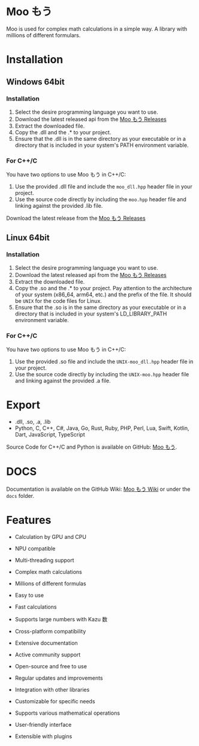 # Moo もう

Moo is used for complex math calculations in a simple way. A library with millions of different formulars.

# Installation

## Windows 64bit

### Installation

1. Select the desire programming language you want to use.
2. Download the latest released api from the [Moo もう Releases]()
3. Extract the downloaded file.
4. Copy the .dll and the .* to your project.
5. Ensure that the .dll is in the same directory as your executable or in a directory that is included in your system's
   PATH environment variable.

### For C++/C

You have two options to use Moo もう in C++/C:

1. Use the provided .dll file and include the `moo_dll.hpp` header file in your project.
2. Use the source code directly by including the `moo.hpp` header file and linking against the provided .lib file.

Download the latest release from the [Moo もう Releases](https://github.com/DevKiDCosmo/TheMathLib/releases)

## Linux 64bit

### Installation

1. Select the desire programming language you want to use.
2. Download the latest released api from the [Moo もう Releases]()
3. Extract the downloaded file.
4. Copy the .so and the .* to your project. Pay attention to the architecture of your system (x86_64, arm64, etc.) and
   the prefix of the file. It should be `UNIX` for the code files for Linux.
5. Ensure that the .so is in the same directory as your executable or in a directory that is included in your system's
   LD_LIBRARY_PATH environment variable.

### For C++/C

You have two options to use Moo もう in C++/C:

1. Use the provided .so file and include the `UNIX-moo_dll.hpp` header file in your project.
2. Use the source code directly by including the `UNIX-moo.hpp` header file and linking against the provided .a file.

# Export

- .dll, .so, .a, .lib
- Python, C, C++, C#, Java, Go, Rust, Ruby, PHP, Perl, Lua, Swift, Kotlin, Dart, JavaScript, TypeScript

Source Code for C++/C and Python is available on GitHub: [Moo もう](https://github.com/DevKiDCosmo/TheMathLib).

# DOCS

Documentation is available on the GitHub Wiki: [Moo もう Wiki](https://github.com/DevKiDCosmo/TheMathLib/wiki) or under the `docs` folder.

# Features

- Calculation by GPU and CPU
- NPU compatible
- Multi-threading support


- Complex math calculations
- Millions of different formulas
- Easy to use
- Fast calculations
- Supports large numbers with Kazu 数
- Cross-platform compatibility
- Extensive documentation
- Active community support
- Open-source and free to use
- Regular updates and improvements
- Integration with other libraries
- Customizable for specific needs
- Supports various mathematical operations
- User-friendly interface
- Extensible with plugins

